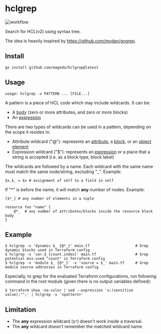 # hclgrep

![workflow](https://github.com/magodo/hclgrep/actions/workflows/go.yml/badge.svg)

Search for HCL(v2) using syntax tree.

The idea is heavily inspired by https://github.com/mvdan/gogrep.

## Install

    go install github.com/magodo/hclgrep@latest

## Usage

    usage: hclgrep -x PATTERN ... [FILE...]

A pattern is a piece of HCL code which may include wildcards. It can be:

- A [body](https://github.com/hashicorp/hcl/blob/main/hclsyntax/spec.md#bodies) (zero or more attributes, and zero or more blocks)
- An [expression](https://github.com/hashicorp/hcl/blob/main/hclsyntax/spec.md#expressions)

There are two types of wildcards can be used in a pattern, depending on the scope it resides in:

- Attribute wildcard ("@"): represents an [attribute](https://github.com/hashicorp/hcl/blob/main/hclsyntax/spec.md#attribute-definitions), a [block](https://github.com/hashicorp/hcl/blob/main/hclsyntax/spec.md#blocks), or an [object element](https://github.com/hashicorp/hcl/blob/main/hclsyntax/spec.md#collection-values)
- Expression wildcard ("$"): represents an [expression](https://github.com/hashicorp/hcl/blob/main/hclsyntax/spec.md#expressions) or a place that a string is accepted (i.e. as a block type, block label)

The wildcards are followed by a name. Each wildcard with the same name must match the same node/string, excluding "_". Example:

    $x.$_ = $x # assignment of self to a field in self

If "*" is before the name, it will match **any** number of nodes. Example:

    [$*_] # any number of elements in a tuple

    resource foo "name" {
        @*_  # any number of attributes/blocks inside the resource block body
    }

## Example

```
$ hclgrep -x 'dynamic $_ {@*_}' main.tf                     # Grep dynamic blocks used in Terraform config
$ hclgrep -x 'var.$_[count.index]' main.tf                  # Grep potential mis-used "count" in Terraform config
$ hclgrep -x 'module $_ {@*_}' -x 'source = $_' main.tf     # Grep module source addresses in Terraform config
```

Especially, to grep for the evaluated Terraform configurations, run following command in the root module (given there is no output variables defined):

```
$ terraform show -no-color | sed --expression 's;(sensitive value);"";' | hclgrep -x '<pattern>'
```

## Limitation

- The **any** expression wildcard (`$*`) doesn't work inside a traversal.
- The **any** wildcard doesn't remember the matched wildcard name.
